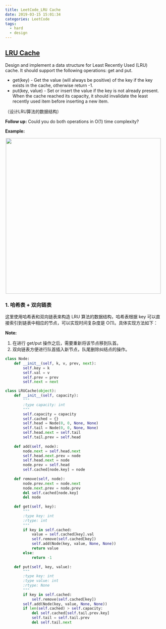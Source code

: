 ```yaml
---
title: LeetCode_LRU Cache
date: 2019-03-15 15:01:34
categories: LeetCode
tags: 
  - hard
  - design
---
```


## [LRU Cache](https://leetcode.com/problems/lru-cache/)

Design and implement a data structure for Least Recently Used (LRU) cache. It should support the following operations: get and put.
 - get(key) - Get the value (will always be positive) of the key if the key exists in the cache, otherwise return -1.
 - put(key, value) - Set or insert the value if the key is not already present. When the cache reached its capacity, it should invalidate the least recently used item before inserting a new item.

（设计LRU算法的数据结构）

<!--more-->

**Follow up:** Could you do both operations in O(1) time complexity?

**Example:** 

<div align=center>
	<img src="/images/leetcode_146.png" width = "500" align=center/>
</div>

### 1. 哈希表 + 双向链表
这里使用哈希表和双向链表来构造 LRU 算法的数据结构，哈希表根据 key 可以直接索引到链表中相应的节点，可以实现时间复杂度是 O(1)。具体实现方法如下：

**Note:**
1. 在进行 get/put 操作之后，需要重新将该节点移到队首。
2. 双向链表方便进行队首插入新节点，队尾删除纠结点的操作。

```python
class Node:
    def __init__(self, k, v, prev, next):
        self.key = k
        self.val = v
        self.prev = prev
        self.next = next

class LRUCache(object):
    def __init__(self, capacity):
        """
        :type capacity: int
        """
        self.capacity = capacity
        self.cached = {}
        self.head = Node(0, 0, None, None)
        self.tail = Node(0, 0, None, None)
        self.head.next = self.tail
        self.tail.prev = self.head
        
    def add(self, node):
        node.next = self.head.next
        self.head.next.prev = node
        self.head.next = node
        node.prev = self.head
        self.cached[node.key] = node
    
    def remove(self, node):
        node.prev.next = node.next
        node.next.prev = node.prev
        del self.cached[node.key]
        del node
        
    def get(self, key):
        """
        :type key: int
        :rtype: int
        """
        if key in self.cached:
            value = self.cached[key].val
            self.remove(self.cached[key])
            self.add(Node(key, value, None, None))
            return value
        else:
            return -1
        
    def put(self, key, value):
        """
        :type key: int
        :type value: int
        :rtype: None
        """
        if key in self.cached:
            self.remove(self.cached[key])    
        self.add(Node(key, value, None, None))   
        if len(self.cached) > self.capacity:
            del self.cached[self.tail.prev.key]
            self.tail = self.tail.prev
            del self.tail.next
```